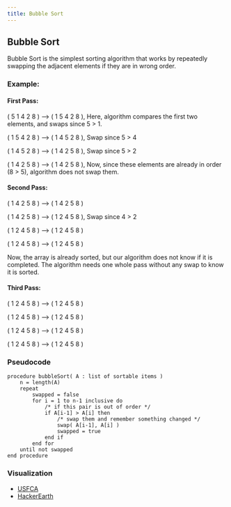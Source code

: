 ```yaml
---
title: Bubble Sort
---
```

## Bubble Sort

Bubble Sort is the simplest sorting algorithm that works by repeatedly swapping the adjacent elements if they are in wrong order.

### Example:

#### First Pass:
( 5 1 4 2 8 ) –> ( 1 5 4 2 8 ), Here, algorithm compares the first two elements, and swaps since 5 > 1.

( 1 5 4 2 8 ) –> ( 1 4 5 2 8 ), Swap since 5 > 4

( 1 4 5 2 8 ) –> ( 1 4 2 5 8 ), Swap since 5 > 2

( 1 4 2 5 8 ) –> ( 1 4 2 5 8 ), Now, since these elements are already in order (8 > 5), algorithm does not swap them.


#### Second Pass:

( 1 4 2 5 8 ) –> ( 1 4 2 5 8 )

( 1 4 2 5 8 ) –> ( 1 2 4 5 8 ), Swap since 4 > 2

( 1 2 4 5 8 ) –> ( 1 2 4 5 8 )

( 1 2 4 5 8 ) –> ( 1 2 4 5 8 )

Now, the array is already sorted, but our algorithm does not know if it is completed. The algorithm needs one whole pass without any swap to know it is sorted.

#### Third Pass:

( 1 2 4 5 8 ) –> ( 1 2 4 5 8 )

( 1 2 4 5 8 ) –> ( 1 2 4 5 8 )

( 1 2 4 5 8 ) –> ( 1 2 4 5 8 )

( 1 2 4 5 8 ) –> ( 1 2 4 5 8 )

### Pseudocode
```
procedure bubbleSort( A : list of sortable items )
    n = length(A)
    repeat 
        swapped = false
        for i = 1 to n-1 inclusive do
            /* if this pair is out of order */
            if A[i-1] > A[i] then
                /* swap them and remember something changed */
                swap( A[i-1], A[i] )
                swapped = true
            end if
        end for
    until not swapped
end procedure
```

### Visualization
* <a href='https://www.cs.usfca.edu/~galles/visualization/ComparisonSort.html'>USFCA</a>
* <a href='https://www.hackerearth.com/practice/algorithms/sorting/bubble-sort/visualize/'>HackerEarth</a>

